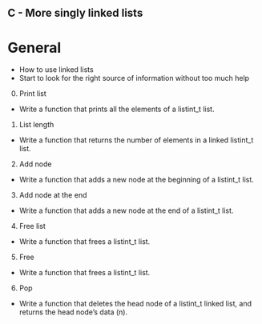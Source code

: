 ## C - More singly linked lists

# General

*    How to use linked lists
*    Start to look for the right source of information without too much help


0. Print list

- Write a function that prints all the elements of a listint_t list.

1. List length

- Write a function that returns the number of elements in a linked listint_t list.


2. Add node

- Write a function that adds a new node at the beginning of a listint_t list.


3. Add node at the end

- Write a function that adds a new node at the end of a listint_t list.


4. Free list

- Write a function that frees a listint_t list.


5. Free

- Write a function that frees a listint_t list.


6. Pop

- Write a function that deletes the head node of a listint_t linked list, and returns the head node’s data (n).


